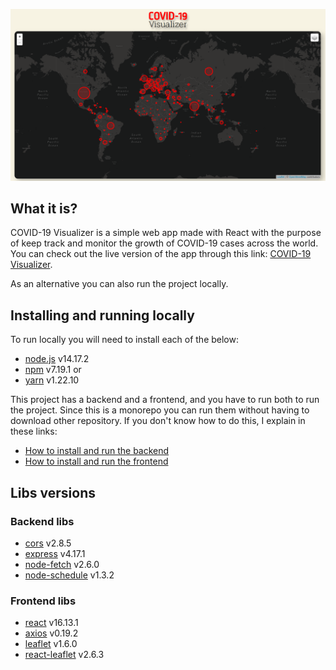 ![COVID-19 Visualizer](docs/media/banner.png)

## What it is?

COVID-19 Visualizer is a simple web app made with React with the purpose of keep track and monitor the growth of COVID-19 cases across the world. You can check out the live version of the app through this link: [COVID-19 Visualizer](https://covid-19-cases-visualizer.herokuapp.com/).

As an alternative you can also run the project locally.

## Installing and running locally

To run locally you will need to install each of the below:

- [node.js](https://nodejs.org/en/) v14.17.2
- [npm](https://www.npmjs.com/) v7.19.1 or
- [yarn](https://classic.yarnpkg.com/en/docs/getting-started) v1.22.10

This project has a backend and a frontend, and you have to run both to run the project. Since this is a monorepo you can run them without having to download other repository. If you don't know how to do this, I explain in these links:

- [How to install and run the backend](backend/README.md)
- [How to install and run the frontend](frontend/README.md)

## Libs versions

### Backend libs

- [cors](https://github.com/expressjs/cors) v2.8.5
- [express](https://expressjs.com/en/starter/installing.html) v4.17.1
- [node-fetch](https://github.com/node-fetch/node-fetch) v2.6.0
- [node-schedule](https://github.com/node-schedule/node-schedule) v1.3.2

### Frontend libs

- [react](https://reactjs.org/docs/getting-started.html) v16.13.1
- [axios](https://axios-http.com/docs/intro/) v0.19.2
- [leaflet](https://leafletjs.com/examples/quick-start/) v1.6.0
- [react-leaflet](https://react-leaflet.js.org/docs/start-introduction/) v2.6.3
